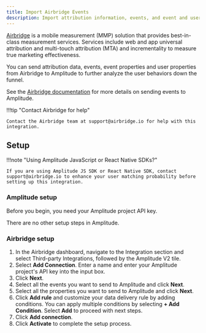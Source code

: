 ```yaml
---
title: Import Airbridge Events
description: Import attribution information, events, and event and user properties from Airbridge in just a few clicks.
---
```


[Airbridge](https://www.airbridge.io) is a mobile measurement (MMP) solution that provides best-in-class measurement services. Services include web and app universal attribution and multi-touch attribution (MTA) and incrementality to measure true marketing effectiveness.

You can send attribution data, events, event properties and user properties from Airbridge to Amplitude to further analyze the user behaviors down the funnel. 

See the [Airbridge documentation](https://help.airbridge.io/en/guides/amplitude#amplitude-v2-integration-http-api) for more details on sending events to Amplitude. 

!!!tip "Contact Airbridge for help"

    Contact the Airbridge team at support@airbridge.io for help with this integration.

## Setup

!!!note "Using Amplitude JavaScript or React Native SDKs?"

    If you are using Amplitude JS SDK or React Native SDK, contact support@airbridge.io to enhance your user matching probability before setting up this integration.

### Amplitude setup 

Before you begin, you need your Amplitude project API key. 

There are no other setup steps in Amplitude.

### Airbridge setup

1. In the Airbridge dashboard, navigate to the Integration section and select Third-party Integrations, followed by the Amplitude V2 tile.
2. Select **Add Connection**. Enter a name and enter your Amplitude project's API key into the input box. 
3. Click **Next**.
4. Select all the events you want to send to Amplitude and click **Next**.
5. Select all the properties you want to send to Amplitude and click **Next**.
6. Click **Add rule** and customize your data delivery rule by adding conditions. You can apply multiple conditions by selecting **+ Add Condition**. Select **Add** to proceed with next steps.
7. Click **Add connection**.
8. Click **Activate** to complete the setup process.
